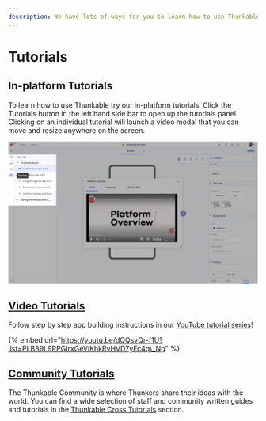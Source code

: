 ```yaml
---
description: We have lots of ways for you to learn how to use Thunkable.
---
```


# Tutorials

## In-platform Tutorials <a id="in-platform-tutorials"></a>

To learn how to use Thunkable try our in-platform tutorials. Click the Tutorials button in the left hand side bar to open up the tutorials panel. Clicking on an individual tutorial will launch a video modal that you can move and resize anywhere on the screen.

![](../.gitbook/assets/image%20%28165%29.png)

## ​[Video Tutorials](https://www.youtube.com/watch?v=YrONgW8udmM&list=PLB89L9PPGIrwpd62eYs6iOsHpjYboyuZE)​ <a id="video-tutorials"></a>

Follow step by step app building instructions in our [YouTube tutorial series](https://www.youtube.com/watch?v=rqpjqHXW-_E&list=PLB89L9PPGIrwpd62eYs6iOsHpjYboyuZE)!

{% embed url="https://youtu.be/dQQsvQr-f1U?list=PLB89L9PPGIrxGeViKhkRvHVD7yFc4q\_Np" %}



## ​[Community Tutorials](https://community.thunkable.com/c/thunkable-cross-tutorials)​ <a id="community-tutorials"></a>

 The Thunkable Community is where Thunkers share their ideas with the world. You can find a wide selection of staff and community written guides and tutorials in the [Thunkable Cross Tutorials](https://community.thunkable.com/c/thunkable-cross-tutorials) section.



